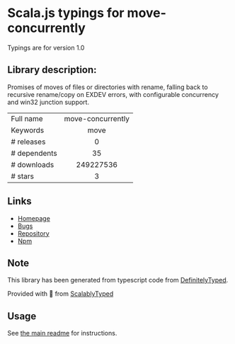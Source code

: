 
# Scala.js typings for move-concurrently

Typings are for version 1.0

## Library description:
Promises of moves of files or directories with rename, falling back to recursive rename/copy on EXDEV errors, with configurable concurrency and win32 junction support.

|                    |                 |
| ------------------ | :-------------: |
| Full name          | move-concurrently |
| Keywords           | move |
| # releases         | 0 |
| # dependents       | 35 |
| # downloads        | 249227536 |
| # stars            | 3 |

## Links
- [Homepage](https://www.npmjs.com/package/move-concurrently)
- [Bugs](https://github.com/npm/move-concurrently/issues)
- [Repository](https://github.com/npm/move-concurrently)
- [Npm](https://www.npmjs.com/package/move-concurrently)
    


## Note
This library has been generated from typescript code from [DefinitelyTyped](https://definitelytyped.org).

Provided with :purple_heart: from [ScalablyTyped](https://github.com/oyvindberg/ScalablyTyped)

## Usage
See [the main readme](../../readme.md) for instructions.


